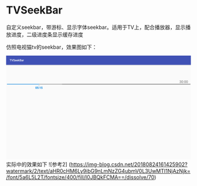 # TVSeekBar
自定义seekbar，带游标、显示字体seekbar。适用于TV上，配合播放器，显示播放进度，二级进度条显示缓存进度


仿照电视猫tv的seekbar，效果图如下：


![参考](https://github.com/maxence-sam/TVSeekBar/blob/master/src/main/res/mipmap-hdpi/device-2018-08-24-145645.png)
实际中的效果如下
  ![参考2] (https://img-blog.csdn.net/20180824161425902?watermark/2/text/aHR0cHM6Ly9ibG9nLmNzZG4ubmV0L3UwMTI1NjAzNjk=/font/5a6L5L2T/fontsize/400/fill/I0JBQkFCMA==/dissolve/70)
